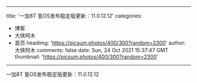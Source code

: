 
---
title: '一加8T 氢OS发布稳定版更新：11.0.12.12'
categories: 
 - 博客
 - 大侠阿木
 - 首页
headimg: 'https://picsum.photos/400/300?random=2300'
author: 大侠阿木
comments: false
date: Sun, 24 Oct 2021 15:37:47 GMT
thumbnail: 'https://picsum.photos/400/300?random=2300'
---

<div>   
一加8T 氢OS发布稳定版更新：11.0.12.12  
</div>
            